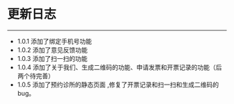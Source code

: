 # 更新日志
---
* 1.0.1 添加了绑定手机号功能
* 1.0.2 添加了意见反馈功能
* 1.0.3 添加了扫一扫的功能
* 1.0.4 添加了关于我们、生成二维码的功能、申请发票和开票记录的功能（后两个待完善）
* 1.0.5 添加了预约诊所的静态页面 ,修复了开票记录和扫一扫和生成二维码的bug。
